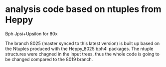 # analysis code based on ntuples from Heppy

Bph Jpsi+Upsilon for 80x

The branch 8025 (master synced to this latest version) is built up based on the Ntuples produced with the Heppy_8025 bph4l packages.
The ntuple structures were chagned in the input trees, thus the whole code is going to be changed compared to the 8019 branch.
